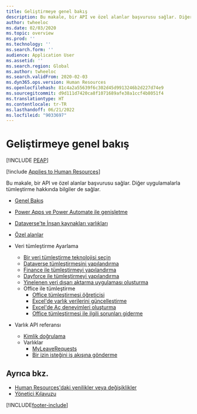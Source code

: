 ```yaml
---
title: Geliştirmeye genel bakış
description: Bu makale, bir API ve özel alanlar başvurusu sağlar. Diğer uygulamalarla tümleştirme hakkında bilgiler de sağlar.
author: twheeloc
ms.date: 02/03/2020
ms.topic: overview
ms.prod: ''
ms.technology: ''
ms.search.form: ''
audience: Application User
ms.assetid: ''
ms.search.region: Global
ms.author: twheeloc
ms.search.validFrom: 2020-02-03
ms.dyn365.ops.version: Human Resources
ms.openlocfilehash: 81c4a2a55639f6c302d45d9913246b2d227d74e9
ms.sourcegitcommit: d9d111d7420ca8f1071689afe38a1ccf4b8051f4
ms.translationtype: HT
ms.contentlocale: tr-TR
ms.lasthandoff: 06/21/2022
ms.locfileid: "9033697"
---
```

# <a name="development-overview"></a>Geliştirmeye genel bakış


[!INCLUDE [PEAP](../includes/peap-1.md)]

[!include [Applies to Human Resources](../includes/applies-to-hr.md)]

Bu makale, bir API ve özel alanlar başvurusu sağlar. Diğer uygulamalarla tümleştirme hakkında bilgiler de sağlar.

- [Genel Bakış](hr-developer-overview.md)

- [Power Apps ve Power Automate ile genişletme](hr-developer-power-apps.md)

- [Dataverse'te İnsan kaynakları varlıkları](hr-developer-entities.md)

- [Özel alanlar](hr-developer-custom-fields.md)

- Veri tümleştirme Ayarlama
  - [Bir veri tümleştirme teknolojisi seçin](hr-admin-integration-choose-technology.md)
  - [Dataverse tümleştirmesini yapılandırma](hr-admin-integration-common-data-service.md)
  - [Finance ile tümleştirmeyi yapılandırma](hr-admin-integration-finance.md)
  - [Dayforce ile tümleştirmeyi yapılandırma](hr-admin-integration-dayforce.md)
  - [Yinelenen veri dışarı aktarma uygulaması oluşturma](hr-admin-integration-recurring-data-export.md)
  - Office ile tümleştirme
    - [Office tümleştirmesi öğreticisi](../fin-ops-core/dev-itpro/office-integration/office-integration-tutorial.md?toc=%2fdynamics365%2funified-operations%2ftalent%2ftoc.json)
    - [Excel'de varlık verilerini güncelleştirme](../fin-ops-core/dev-itpro/office-integration/use-excel-add-in.md?toc=%2fdynamics365%2funified-operations%2ftalent%2ftoc.json)
    - [Excel'de Aç deneyimleri oluşturma](../fin-ops-core/dev-itpro/office-integration/office-integration-edit-excel.md?toc=%2fdynamics365%2funified-operations%2ftalent%2ftoc.json)
    - [Office tümleştirmesi ile ilgili sorunları giderme](../fin-ops-core/dev-itpro/office-integration/office-integration-troubleshooting.md?toc=%2fdynamics365%2funified-operations%2ftalent%2ftoc.json)

- Varlık API referansı
  - [Kimlik doğrulama](hr-developer-api-authentication.md)
  - Varlıklar
    - [MyLeaveRequests](hr-developer-api-myleaverequests-overview.md)
    - [Bir izin isteğini iş akışına gönderme](hr-developer-api-myleaverequests-submit.md)

## <a name="see-also"></a>Ayrıca bkz.

- [Human Resources'daki yenilikler veya değişiklikler](hr-admin-whats-new.md)
- [Yönetici Kılavuzu](hr-admin-overview.md)



[!INCLUDE[footer-include](../includes/footer-banner.md)]
